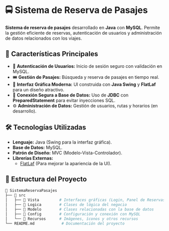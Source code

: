 # 🚍 Sistema de Reserva de Pasajes  

**Sistema de reserva de pasajes** desarrollado en **Java** con **MySQL**. Permite la gestión eficiente de reservas, autenticación de usuarios y administración de datos relacionados con los viajes.  

## 🚀 Características Principales  

- 🔑 **Autenticación de Usuarios:** Inicio de sesión seguro con validación en MySQL.  
- 🎟️ **Gestión de Pasajes:** Búsqueda y reserva de pasajes en tiempo real.  
- 🎨 **Interfaz Gráfica Moderna:** UI construida con **Java Swing** y **FlatLaf** para un diseño atractivo.  
- 🔗 **Conexión Segura a Base de Datos:** Uso de **JDBC** con **PreparedStatement** para evitar inyecciones SQL.  
- ⚙️ **Administración de Datos:** Gestión de usuarios, rutas y horarios (en desarrollo).  

## 🛠️ Tecnologías Utilizadas  

- **Lenguaje:** Java (Swing para la interfaz gráfica).  
- **Base de Datos:** MySQL.  
- **Patrón de Diseño:** MVC (Modelo-Vista-Controlador).  
- **Librerías Externas:**  
  - [FlatLaf](https://www.formdev.com/flatlaf/) (Para mejorar la apariencia de la UI).  

## 📂 Estructura del Proyecto  

```bash
📂 SistemaReservaPasajes
├── 📂 src
│   ├── 📂 Vista         # Interfaces gráficas (Login, Panel de Reservas, etc.)
│   ├── 📂 Logica        # Clases de lógica del negocio
│   ├── 📂 Modelo        # Clases relacionadas con la base de datos
│   ├── 📂 Config        # Configuración y conexión con MySQL
│   └── 📂 Recursos      # Imágenes, íconos y otros recursos
└── README.md            # Documentación del proyecto
